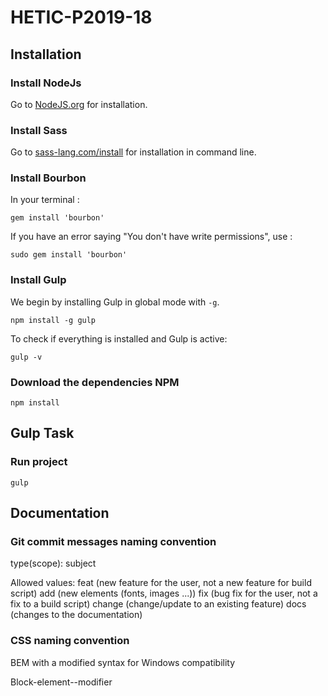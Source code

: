 # HETIC-P2019-18

## Installation

### Install NodeJs
Go to [NodeJS.org](http://NodeJS.org) for installation.

### Install Sass
Go to [sass-lang.com/install](http://sass-lang.com/install) for installation in command line.

### Install Bourbon

In your terminal :

```
gem install 'bourbon'
```

If you have an error saying "You don't have write permissions", use :

```
sudo gem install 'bourbon'
```

### Install Gulp
We begin by installing Gulp in global mode with `-g`.

```
npm install -g gulp
```

To check if everything is installed and Gulp is active:

```
gulp -v
```

### Download the dependencies NPM

```
npm install
```

## Gulp Task

### Run project

```
gulp
```

## Documentation

### Git commit messages naming convention

type(scope): subject

Allowed <type> values:
  feat (new feature for the user, not a new feature for build script)
  add (new elements (fonts, images ...))
  fix (bug fix for the user, not a fix to a build script)
  change (change/update to an existing feature)
  docs (changes to the documentation)

### CSS naming convention

BEM with a modified syntax for Windows compatibility

Block-element--modifier
